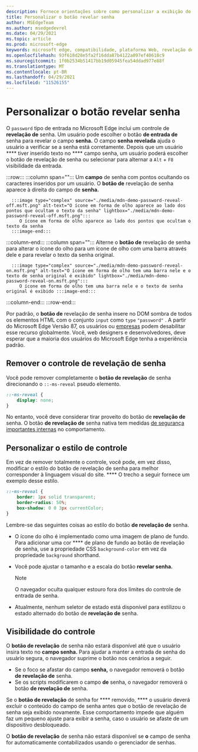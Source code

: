 ```yaml
---
description: Fornece orientações sobre como personalizar a exibição do botão de revelação de senha
title: Personalizar o botão revelar senha
author: MSEdgeTeam
ms.author: msedgedevrel
ms.date: 04/29/2021
ms.topic: article
ms.prod: microsoft-edge
keywords: microsoft edge, compatibilidade, plataforma Web, revelação de senha, ícone do olho
ms.openlocfilehash: 93f618d28e5fa2f16dda87b4122a097ef40618c9
ms.sourcegitcommit: 1f0b2534b51417bb19d05945fea54ddad977e88f
ms.translationtype: MT
ms.contentlocale: pt-BR
ms.lasthandoff: 04/29/2021
ms.locfileid: "11526155"
---
```

# <a name="customize-the-password-reveal-button"></a>Personalizar o botão revelar senha  

O `password` tipo de entrada no Microsoft Edge inclui um controle de **revelação de** senha.  Um usuário pode escolher o botão **de entrada de** senha para revelar o campo **senha.**  O campo **senha revelada** ajuda o usuário a verificar se a senha está corretamente.  Depois que um usuário **** tiver inserido texto no **** campo senha, um usuário poderá escolher o botão de revelação de senha ou selecionar para alternar a `Alt` + `F8` visibilidade da entrada.  

:::row:::
   :::column span="":::
      Um **campo** de senha com pontos ocultando os caracteres inseridos por um usuário.  O **botão de** revelação de senha aparece à direita do campo de **senha.**
      
      :::image type="complex" source="./media/mdn-demo-password-reveal-off.msft.png" alt-text="O ícone em forma de olho aparece ao lado dos pontos que ocultam o texto da senha" lightbox="./media/mdn-demo-password-reveal-off.msft.png":::
         O ícone em forma de olho aparece ao lado dos pontos que ocultam o texto da senha  
      :::image-end:::  
   :::column-end:::
   :::column span="":::
      Alterne o **botão de** revelação de senha para alterar o ícone do olho para um ícone de olho com uma barra através dele e para revelar o texto da senha original.  
      
      :::image type="complex" source="./media/mdn-demo-password-reveal-on.msft.png" alt-text="O ícone em forma de olho tem uma barra nele e o texto de senha original é exibido" lightbox="./media/mdn-demo-password-reveal-on.msft.png":::
         O ícone em forma de olho tem uma barra nele e o texto de senha original é exibido :::image-end:::  
   :::column-end:::
:::row-end:::  

Por padrão, o **botão de** revelação de senha insere no DOM sombra de todos os elementos HTML com o conjunto `input` como `type` `"password"` .  A partir do Microsoft Edge Versão 87, os usuários ou [empresas][DeployedgeMicrosoftEdgePoliciesPasswordrevealenabled] podem desabilitar esse recurso globalmente.  Você, web designers e desenvolvedores, deve esperar que a maioria dos usuários do Microsoft Edge tenha a experiência padrão.  

## <a name="remove-the-password-reveal-control"></a>Remover o controle de revelação de senha  

Você pode remover completamente o **botão de revelação** de senha direcionando o `::-ms-reveal` pseudo elemento.  

```css
::-ms-reveal {
    display: none;
}
```  

No entanto, você deve considerar tirar proveito do botão de **revelação de** senha.  O botão **de revelação de** senha nativa tem medidas [de segurança importantes internas](#visibility-of-the-control) no comportamento.  

## <a name="customize-the-control-style"></a>Personalizar o estilo de controle  

Em vez de remover totalmente o controle, você pode, em vez disso, modificar o estilo do botão de revelação de senha para melhor corresponder à linguagem visual do site. ****  O trecho a seguir fornece um exemplo desse estilo.  

```css
::-ms-reveal {
    border: 1px solid transparent;
    border-radius: 50%;
    box-shadow: 0 0 3px currentColor;
}
```  

Lembre-se das seguintes coisas ao estilo do botão **de revelação de** senha.  

*   O ícone do olho é implementado como uma imagem de plano de fundo.  Para adicionar uma cor **** de plano de fundo ao botão de revelação de senha, use a propriedade CSS `background-color` em vez da propriedade `background` shorthand.  
*   Você pode ajustar o tamanho e a escala do botão **revelar senha.**  
    
    > [!NOTE]
    >O navegador oculta qualquer estouro fora dos limites do controle de entrada de senha.  
    
*   Atualmente, nenhum seletor de estado está disponível para estilizou o estado alternado do botão de **revelação de** senha.  
    
## <a name="visibility-of-the-control"></a>Visibilidade do controle  

O **botão de revelação** de senha não estará disponível até que o usuário insira texto no **campo senha.**  Para ajudar a manter a entrada de senha do usuário segura, o navegador suprime o botão nos cenários a seguir.

*   Se o foco se afastar do campo **senha,** o navegador removerá o botão **de revelação de** senha.  
*   Se os scripts modificarem o campo **de** senha, o navegador removerá o botão **de revelação de** senha.  

Se o **botão de revelação** de senha for **** removido, **** o usuário deverá excluir o conteúdo do campo de senha antes que o botão de revelação de senha seja exibido novamente. Esse comportamento impede que alguém faz um pequeno ajuste para exibir a senha, caso o usuário se afaste de um dispositivo desbloqueado.
    
O **botão de revelação** de senha não estará disponível se **o** campo de senha for automaticamente contabilizados usando o gerenciador de senhas.  

<!-- links -->  

[DeployedgeMicrosoftEdgePoliciesPasswordrevealenabled]: /deployedge/microsoft-edge-policies#passwordrevealenabled "PasswordRevealEnabled - Microsoft Edge - Políticas | Microsoft Docs"  
